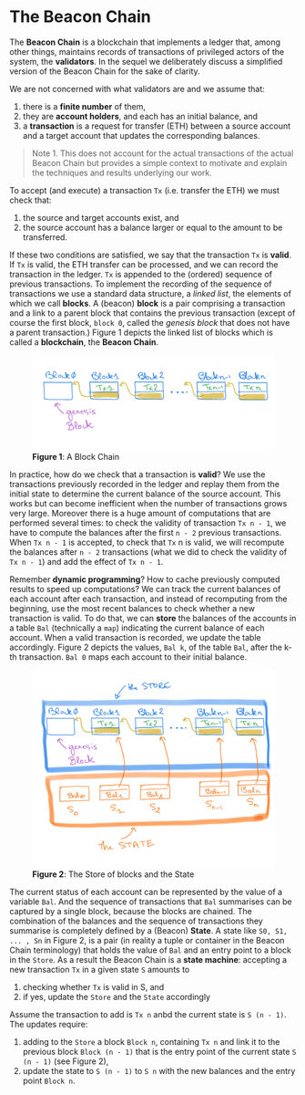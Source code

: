 
# The Beacon Chain

The **Beacon Chain** is a blockchain that implements a ledger that, among other things, maintains records of transactions of privileged actors of the system, the **validators**. In the sequel we deliberately discuss a simplified version of the Beacon Chain for the sake of clarity. 

We are not concerned with what validators are and we assume that: 

1. there is a **finite number** of them, 
2. they are **account holders**, and each has an initial balance, and 
3. a **transaction** is a request for transfer (ETH) between a source account and a target account that updates the corresponding balances. 

> Note 1. This does not account for the actual transactions of the actual Beacon Chain  but provides a simple context to motivate and explain the techniques and results underlying our work. 

To accept (and execute) a transaction `Tx` (i.e. transfer the ETH) we must check that: 

1. the source and target accounts exist, and 
2. the source account has a balance larger or equal to the amount to be transferred. 

If these two conditions are satisfied, we say that the transaction `Tx` is **valid**. If `Tx` is valid, the ETH transfer can be processed, and we can record the transaction in the ledger. 
`Tx` is appended to the (ordered) sequence of previous transactions. 
To implement the recording of the sequence of transactions we use a standard data structure, 
a _linked list_, the elements of which we call **blocks**. A (beacon) **block** is a pair comprising a transaction and a link to a parent block that contains the previous transaction (except of course the first block, `block 0`, called the _genesis block_ that does not have a parent transaction.) 
Figure 1 depicts the linked list of blocks which is called a **blockchain**, the **Beacon Chain**.

<figure>
    <img src="blockchain1.jpg"
         alt="A Block Chain">
    <figcaption><strong>Figure 1</strong>: A Block Chain</figcaption>
</figure>

In practice, how do we check that a transaction is **valid**? 
We use the transactions previously recorded in the ledger and replay them from the initial state to determine the current balance of the source account.
This works but can become inefficient when the number of transactions grows very large. 
Moreover there is a huge amount of computations that are performed several times: to check the validity of transaction `Tx n - 1`, we have to compute the balances after the first `n - 2` previous transactions. 
When `Tx n - 1` is accepted, to check that `Tx` n is valid, we will recompute the balances after `n - 2` transactions (what we did to check the validity of `Tx n - 1`) and add the effect of `Tx n - 1`.

 Remember **dynamic programming**? How to cache previously computed results to speed up computations? 
We can track the current balances of each account after each transaction, and instead of recomputing from the beginning, use the most recent balances to check whether a new transaction is valid. 
To do that, we can **store** the balances of the accounts in a table `Bal` (technically a `map`) indicating the current balance of each account. When a valid transaction is recorded, we update the table accordingly. Figure 2 depicts the values, `Bal k`, of the table `Bal`, after the k-th transaction. `Bal 0` maps each account to their initial balance. 

<figure>
    <img src="blockchain2.jpg"
         alt="A Block Chain">
    <figcaption><strong>Figure 2</strong>: The Store of blocks and the State</figcaption>
</figure> 

The current status of each account can be represented by the value of a variable `Bal`. 
And the sequence of transactions that `Bal` summarises can be captured by a single block, because the blocks are chained. 
The combination of the balances and the sequence of transactions they summarise is completely defined by a (Beacon) **State**. 
A state like `S0, S1, ... , Sn` in Figure 2, is a pair (in reality a tuple or container in the Beacon Chain terminology) that holds the value of `Bal` and an entry point to a block in the `Store`. 
As a result the Beacon Chain is a **state machine**: accepting a new transaction `Tx` in a given state `S` amounts to 

1. checking whether `Tx` is valid in S, and
2. if yes, update the `Store` and the `State` accordingly

Assume the transaction to add is `Tx n` anbd the current state is `S (n - 1)`.
The updates require: 

1. adding to the `Store` a block `Block n`, containing `Tx n` and link it to the previous block `Block (n - 1)` that is the entry point of the current state `S (n - 1)` (see Figure 2), 
2. update the state to `S (n - 1)` to `S n` with the new balances and the entry point `Block n`. 
